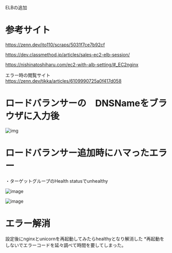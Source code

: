ELBの追加

# 参考サイト
https://zenn.dev/ito110/scraps/5031f7ce7b92cf

https://dev.classmethod.jp/articles/sales-ec2-elb-session/

https://nishinatoshiharu.com/ec2-with-alb-setting/#_EC2nginx

エラー時の閲覧サイト
https://zenn.dev/tikka/articles/6109990725a0f417d058


# ロードバランサーの　DNSNameをブラウザに入力後

![img](画像ファイル/ロードバランサー導入.png)



# ロードバランサー追加時にハマったエラー

・ターゲットグループのHealth statusでunhealthy

![image](画像ファイル/img:ロードバランサー導入時のエラー1.png)

![image](https://github.com/yuhei1012/lecture/blob/lecture05_img/img:%E3%83%AD%E3%83%BC%E3%83%89%E3%83%90%E3%83%A9%E3%83%B3%E3%82%B5%E3%83%BC%E5%B0%8E%E5%85%A5%E6%99%82%E3%82%A8%E3%83%A9%E3%83%BC2.png)

# エラー解消
設定後にnginxとunicornを再起動してみたらhealthyとなり解消した
*再起動をしないでエラーコードを延々調べて時間を要してしまった。
